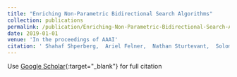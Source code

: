 ```yaml
---
title: "Enriching Non-Parametric Bidirectional Search Algorithms"
collection: publications
permalink: /publication/Enriching-Non-Parametric-Bidirectional-Search-Algorithms
date: 2019-01-01
venue: 'In the proceedings of AAAI'
citation: ' Shahaf Shperberg,  Ariel Felner,  Nathan Sturtevant,  Solomon Shimony,  Avi Hayoun, &quot;Enriching Non-Parametric Bidirectional Search Algorithms.&quot; In the proceedings of AAAI, 2019.'
---
```

Use [Google Scholar](https://scholar.google.com/scholar?q=Enriching+Non+Parametric+Bidirectional+Search+Algorithms){:target="_blank"} for full citation
